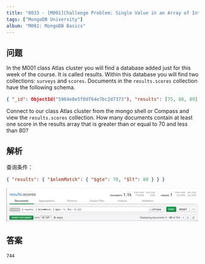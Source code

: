 ```yaml
---
title: "0033 - [M001]Challenge Problem: Single Value in an Array of Integers"
tags: ["MongoDB University"]
album: "M001: MongoDB Basics"
---
```


## 问题

In the M001 class Atlas cluster you will find a database added just for this week of the course. It is called results. Within this database you will find two collections: `surveys` and `scores`. Documents in the `results.scores` collection have the following schema.

```json
{ "_id": ObjectId("5964e8e5f0df64e7bc2d7373"), "results": [75, 88, 89] }
```

Connect to our class Atlas cluster from the mongo shell or Compass and view the `results.scores` collection. How many documents contain at least one score in the results array that is greater than or equal to 70 and less than 80?

## 解析

查询条件：

```json
{ "results": { "$elemMatch": { "$gte": 70, "$lt": 80 } } }
```

![](/assets/images/2019/0033/answer.png)

## 答案

`744`

